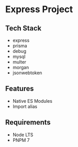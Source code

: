 # Express Project

## Tech Stack
- express
- prisma
- debug
- mysql
- multer
- morgan
- jsonwebtoken

## Features
- Native ES Modules
- Import alias

## Requirements
- Node LTS
- PNPM 7
